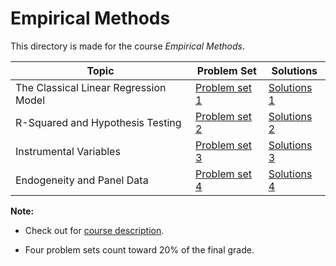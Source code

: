 # Empirical Methods

This directory is made for the course *Empirical Methods*.

| Topic                                 | Problem Set                          | Solutions                  |
| ------------------------------------- | ------------------------------------ | -------------------------- |
| The Classical Linear Regression Model | [Problem set 1](PS1/ProblemSet1.pdf) | [Solutions 1](PS1/PS1.pdf) |
| R-Squared and Hypothesis Testing      | [Problem set 2](PS2/ProblemSet2.pdf) | [Solutions 2](PS2/PS2.pdf) |
| Instrumental Variables                | [Problem set 3](PS3/ProblemSet3.pdf) | [Solutions 3](PS3/PS3.pdf) |
| Endogeneity and Panel Data            | [Problem set 4](PS4/ProblemSet4.pdf) | [Solutions 4](PS4/PS4.pdf) |

**Note:**

* Check out for [course description](syllabus2020.pdf).

* Four problem sets count toward 20% of the final grade.

